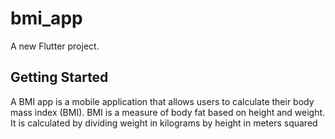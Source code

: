 # bmi_app

A new Flutter project.

## Getting Started

A BMI app is a mobile application that allows users to calculate their body mass index (BMI). BMI is a measure of body fat based on height and weight. It is calculated by dividing weight in kilograms by height in meters squared



